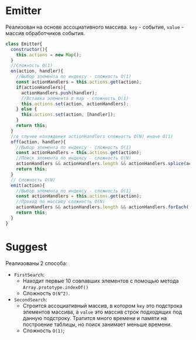 # Emitter

Реализован на основе ассоциативного массива. `key` - событие, `value` - массив обработчиков события.

``` js
class Emitter{
  constructor(){
    this.actions = new Map();
  }
  //Сложность O(1)
  on(action, handler){
    //Выбор элемента по индексу - сложность O(1)
    const actionHandlers = this.actions.get(action);
    if(actionHandlers){
      actionHandlers.push(handler);
      //Вставка элемента в map - сложность O(1)
      this.actions.set(action, actionHandlers);
    } else {
      this.actions.set(action, [handler]);
    }
    return this;
  }
  //в случее нахождения actionHandlers сложность O(N) иначе O(1)
  off(action, handler){
    //Выбор элемента по индексу - сложность O(1)
    const actionHandlers = this.actions.get(action);
    //Поиск элемента по индексу - сложность O(N)
    actionHandlers && actionHandlers.length && actionHandlers.splice(actionHandlers.indexOf(handler), 1);
    return this;
  }
  // Сложность O(N)
  emit(action){
    //Выбор элемента по индексу - сложность O(1)
    const actionHandlers = this.actions.get(action);
    //Проход по массиву сложность O(N)
    actionHandlers && actionHandlers.length && actionHandlers.forEach( handler => handler());
    return this;
  }
}
```
# Suggest

Реализованы 2 способа:
- `FirstSearch`: 
  - Находит первые 10 совпавших элементов с помощью метода ` Array.prototype.indexOf() ` 
  - Сложность `O(N^2)`.
- `SecondSearch`:
  - Строится ассоциативный массив, в котором `key` это подстрока элементов массива, 
    а `value` это массив строк подходящих под данную подстроку. Тратится много времени и памяти на построение таблицы,
    но поиск занимает меньше времени.
  - Сложность `O(1)`;
